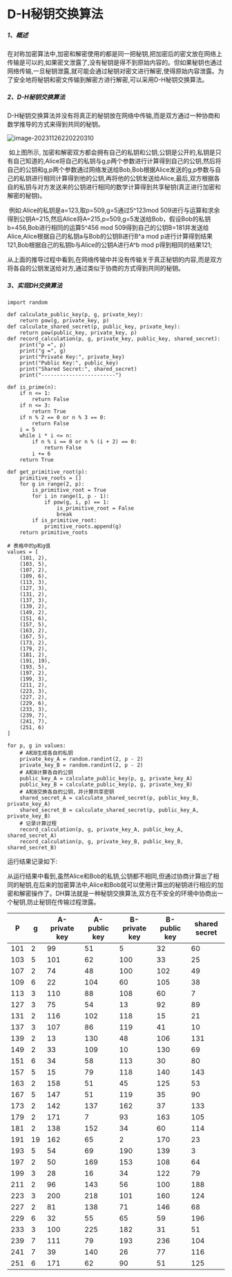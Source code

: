 # D-H秘钥交换算法

##### 1、概述

​	在对称加密算法中,加密和解密使用的都是同一把秘钥,把加密后的密文放在网络上传输是可以的,如果密文泄露了,没有秘钥是得不到原始内容的。但如果秘钥也通过网络传输,一旦秘钥泄露,就可能会通过秘钥对密文进行解密,使得原始内容泄露。为了安全地将秘钥和密文传输到解密方进行解密,可以采用D-H秘钥交换算法。

##### 2、D-H秘钥交换算法

​	D-H秘钥交换算法并没有将真正的秘钥放在网络中传输,而是双方通过一种协商和数学推导的方式来得到共同的秘钥。

![image-20231126220220310](C:\Users\liangyuxin\AppData\Roaming\Typora\typora-user-images\image-20231126220220310.png)

​	如上图所示, 加密和解密双方都会拥有自己的私钥和公钥,公钥是公开的,私钥是只有自己知道的,Alice将自己的私钥与g,p两个参数进行计算得到自己的公钥,然后将自己的公钥和g,p两个参数通过网络发送给Bob,Bob根据Alice发送的g,p参数与自己的私钥进行相同计算得到他的公钥,再将他的公钥发送给Alice,最后,双方根据各自的私钥与对方发送来的公钥进行相同的数学计算得到共享秘钥(真正进行加密和解密的秘钥)。

​	例如:Alice的私钥是a=123,取p=509,g=5通过5^123mod 509进行与运算和求余得到公钥A=215,然后Alice将A=215,p=509,g=5发送给Bob，假设Bob的私钥b=456,Bob进行相同的运算5^456 mod 509得到自己的公钥B=181并发送给Alice,Alice根据自己的私钥a与Bob的公钥B进行B^a mod p进行计算得到结果121,Bob根据自己的私钥b与Alice的公钥A进行A^b mod p得到相同的结果121;

​	从上面的推导过程中看到,在网络传输中并没有传输关于真正秘钥的内容,而是双方将各自的公钥发送给对方,通过类似于协商的方式得到共同的秘钥。

##### 3、实现DH交换算法

```
import random

def calculate_public_key(p, g, private_key):
    return pow(g, private_key, p)
def calculate_shared_secret(p, public_key, private_key):
    return pow(public_key, private_key, p)
def record_calculation(p, g, private_key, public_key, shared_secret):
    print("p =", p)
    print("g =", g)
    print("Private Key:", private_key)
    print("Public Key:", public_key)
    print("Shared Secret:", shared_secret)
    print("------------------------")

def is_prime(n):
    if n <= 1:
        return False
    if n <= 3:
        return True
    if n % 2 == 0 or n % 3 == 0:
        return False
    i = 5
    while i * i <= n:
        if n % i == 0 or n % (i + 2) == 0:
            return False
        i += 6
    return True

def get_primitive_root(p):
    primitive_roots = []
    for g in range(2, p):
        is_primitive_root = True
        for i in range(1, p - 1):
            if pow(g, i, p) == 1:
                is_primitive_root = False
                break
        if is_primitive_root:
            primitive_roots.append(g)
    return primitive_roots

# 表格中的p和g值
values = [
    (101, 2),
    (103, 5),
    (107, 2),
    (109, 6),
    (113, 3),
    (127, 3),
    (131, 2),
    (137, 3),
    (139, 2),
    (149, 2),
    (151, 6),
    (157, 5),
    (163, 2),
    (167, 5),
    (173, 2),
    (179, 2),
    (181, 2),
    (191, 19),
    (193, 5),
    (197, 2),
    (199, 3),
    (211, 2),
    (223, 3),
    (227, 2),
    (229, 6),
    (233, 3),
    (239, 7),
    (241, 7),
    (251, 6)
]

for p, g in values:
    # A和B生成各自的私钥
    private_key_A = random.randint(2, p - 2)
    private_key_B = random.randint(2, p - 2)
    # A和B计算各自的公钥
    public_key_A = calculate_public_key(p, g, private_key_A)
    public_key_B = calculate_public_key(p, g, private_key_B)
    # A和B交换各自的公钥，并计算共享密钥
    shared_secret_A = calculate_shared_secret(p, public_key_B, private_key_A)
    shared_secret_B = calculate_shared_secret(p, public_key_A, private_key_B)
    # 记录计算过程
    record_calculation(p, g, private_key_A, public_key_A, shared_secret_A)
    record_calculation(p, g, private_key_B, public_key_B, shared_secret_B)
```

运行结果记录如下: 

 从运行结果中看到,虽然Alice和Bob的私钥,公钥都不相同,但通过协商计算出了相同的秘钥,在后来的加密算法中,Alice和Bob就可以使用计算出的秘钥进行相应的加密和解密操作了。DH算法就是一种秘钥交换算法,双方在不安全的环境中协商出一个秘钥,防止秘钥在传输过程泄露。 

| P    | g    | A-private key | A-public key | B-private key | B-public key | shared secret |
| ---- | ---- | ------------- | ------------ | ------------- | ------------ | ------------- |
| 101  | 2    | 99            | 51           | 5             | 32           | 60            |
| 103  | 5    | 101           | 62           | 100           | 33           | 25            |
| 107  | 2    | 74            | 48           | 100           | 102          | 49            |
| 109  | 6    | 22            | 104          | 60            | 105          | 38            |
| 113  | 3    | 110           | 88           | 108           | 60           | 7             |
| 127  | 3    | 75            | 54           | 13            | 92           | 89            |
| 131  | 2    | 116           | 102          | 118           | 15           | 21            |
| 137  | 3    | 107           | 86           | 119           | 41           | 10            |
| 139  | 2    | 13            | 130          | 48            | 106          | 131           |
| 149  | 2    | 33            | 109          | 10            | 130          | 69            |
| 151  | 6    | 34            | 58           | 113           | 30           | 80            |
| 157  | 5    | 15            | 79           | 118           | 140          | 143           |
| 163  | 2    | 158           | 51           | 45            | 125          | 53            |
| 167  | 5    | 147           | 51           | 119           | 35           | 90            |
| 173  | 2    | 142           | 137          | 162           | 37           | 133           |
| 179  | 2    | 171           | 7            | 93            | 163          | 105           |
| 181  | 2    | 138           | 152          | 34            | 60           | 114           |
| 191  | 19   | 162           | 65           | 2             | 170          | 23            |
| 193  | 5    | 54            | 69           | 190           | 139          | 3             |
| 197  | 2    | 50            | 169          | 153           | 108          | 64            |
| 199  | 3    | 28            | 16           | 34            | 122          | 79            |
| 211  | 2    | 96            | 143          | 56            | 100          | 188           |
| 223  | 3    | 200           | 218          | 101           | 160          | 124           |
| 227  | 2    | 81            | 138          | 71            | 146          | 68            |
| 229  | 6    | 32            | 55           | 65            | 59           | 196           |
| 233  | 3    | 100           | 225          | 182           | 31           | 51            |
| 239  | 7    | 111           | 79           | 193           | 236          | 104           |
| 241  | 7    | 39            | 140          | 26            | 77           | 116           |
| 251  | 6    | 171           | 62           | 90            | 51           | 125           |

